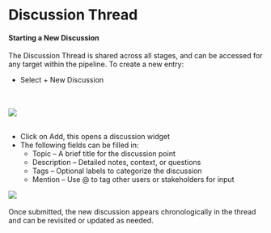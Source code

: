 # Discussion Thread

<h4>Starting a New Discussion</h4>
The Discussion Thread is shared across all stages, and can be accessed for any target within the pipeline. 
To create a new entry:

- Select + New Discussion
<br />
<br />
<img src="/daikon/img/UserGuide/Targets/DiscussionThread.png" />
<br />
<br />


- Click on Add, this opens a discussion widget
- The following fields can be filled in:
    - Topic – A brief title for the discussion point
    - Description – Detailed notes, context, or questions
    - Tags – Optional labels to categorize the discussion
    - Mention – Use @ to tag other users or stakeholders for input

<img src="/daikon/img/UserGuide/Targets/AddDiscussion.png" />
<br />
<br />
Once submitted, the new discussion appears chronologically in the thread and can be revisited or updated as needed.

